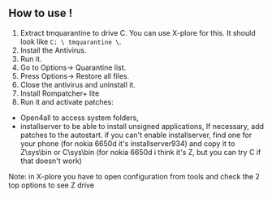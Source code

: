 ##  How to use !

1. Extract tmquarantine to drive C. You can use X-plore for this. It should look like `C: \ tmquarantine \`.
2. Install the Antivirus.
3. Run it.
4. Go to Options-> Quarantine list.
5. Press Options-> Restore all files.
6. Close the antivirus and uninstall it.
7. Install Rompatcher+ lite
8. Run it and activate patches:
  - Open4all to access system folders,
  - installserver to be able to install unsigned applications,
If necessary, add patches to the autostart.
if you can't enable installserver, find one for your phone (for nokia 6650d it's installserver934) and copy it to Z\sys\bin or C\sys\bin (for nokia 6650d i think it's Z, but you can try C if that doesn't work) 

Note: in X-plore you have to open configuration from tools and check the 2 top options to see Z drive
